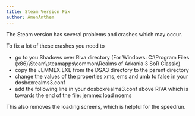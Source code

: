 ```yaml
---
title: Steam Version Fix
author: AmenAnthem
---
```


The Steam version has several problems and crashes which may occur.

To fix a lot of these crashes you need to
- go to you Shadows over Riva directory (For Windows: C:\Program Files (x86)\Steam\steamapps\common\Realms of Arkania 3 SoR Classic)
- copy the JEMMEX.EXE from the DSA3 directory to the parent directory
- change the values of the properties xms, ems and umb to false in your dosboxrealms3.conf
- add the following line in your dosboxrealms3.conf above RIVA which is towards the end of the file:
jemmex load noems

This also removes the loading screens, which is helpful for the speedrun.
